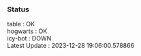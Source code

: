 ### Status


table : OK  
hogwarts : OK  
icy-bot : DOWN  
Latest Update : 2023-12-28 19:06:00.578866
